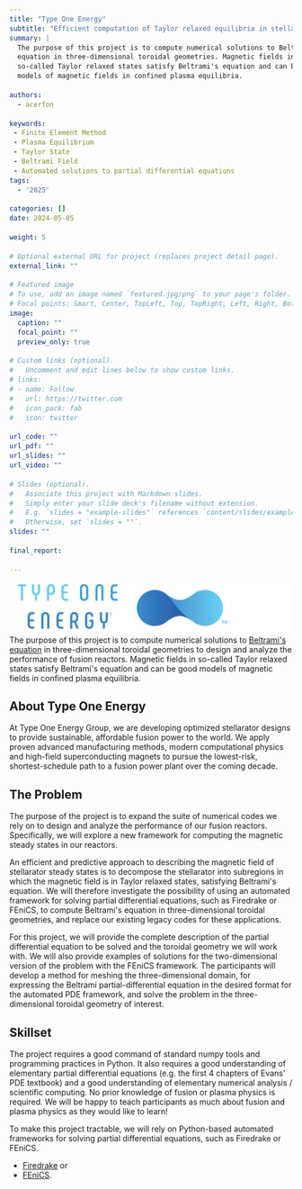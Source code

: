 ```yaml
---
title: "Type One Energy"
subtitle: "Efficient computation of Taylor relaxed equilibria in stellarators"
summary: |
  The purpose of this project is to compute numerical solutions to Beltrami's
  equation in three-dimensional toroidal geometries. Magnetic fields in
  so-called Taylor relaxed states satisfy Beltrami's equation and can be good
  models of magnetic fields in confined plasma equilibria.

authors:
  - acerfon

keywords: 
 - Finite Element Method
 - Plasma Equilibrium
 - Taylor State
 - Beltrami Field
 - Automated solutions to partial differential equations
tags:
  - '2025'

categories: []
date: 2024-05-05

weight: 5

# Optional external URL for project (replaces project detail page).
external_link: ""

# Featured image
# To use, add an image named `featured.jpg/png` to your page's folder.
# Focal points: Smart, Center, TopLeft, Top, TopRight, Left, Right, BottomLeft, Bottom, BottomRight.
image:
  caption: ""
  focal_point: ""
  preview_only: true

# Custom links (optional).
#   Uncomment and edit lines below to show custom links.
# links:
# - name: Follow
#   url: https://twitter.com
#   icon_pack: fab
#   icon: twitter

url_code: ""
url_pdf: ""
url_slides: ""
url_video: ""

# Slides (optional).
#   Associate this project with Markdown slides.
#   Simply enter your slide deck's filename without extension.
#   E.g. `slides = "example-slides"` references `content/slides/example-slides.md`.
#   Otherwise, set `slides = ""`.
slides: ""

final_report:

---
```

![](TypeOneEnergy.png)
The purpose of this project is to compute numerical solutions to [Beltrami's
equation](https://en.wikipedia.org/wiki/Beltrami_equation) in three-dimensional
toroidal geometries to design and analyze the performance of fusion reactors.
Magnetic fields in so-called Taylor relaxed states satisfy Beltrami's equation
and can be good models of magnetic fields in confined plasma equilibria.

## About Type One Energy
At Type One Energy Group, we are developing optimized stellarator designs to
provide sustainable, affordable fusion power to the world. We apply proven
advanced manufacturing methods, modern computational physics and high-field
superconducting magnets to pursue the lowest-risk, shortest-schedule path to a
fusion power plant over the coming decade.

## The Problem

The purpose of the project is to expand the suite of numerical codes we rely on
to design and analyze the performance of our fusion reactors. Specifically, we
will explore a new framework for computing the magnetic steady states in our
reactors.

An efficient and predictive approach to describing the magnetic field of
stellarator steady states is to decompose the stellarator into subregions in
which the magnetic field is in Taylor relaxed states, satisfying Beltrami's
equation. We will therefore investigate the possibility of using an automated
framework for solving partial differential equations, such as Firedrake or
FEniCS, to compute Beltrami's equation in three-dimensional toroidal geometries,
and replace our existing legacy codes for these applications.


For this project, we will provide the complete description of the partial
differential equation to be solved and the toroidal geometry we will work with.
We will also provide examples of solutions for the two-dimensional version of
the problem with the FEniCS framework. The participants will develop a method
for meshing the three-dimensional domain, for expressing the Beltrami
partial-differential equation in the desired format for the automated PDE
framework, and solve the problem in the three-dimensional toroidal geometry
of interest.

## Skillset
The project requires a good command of standard numpy tools and programming
practices in Python. It also requires a good understanding of elementary partial
differential equations (e.g. the first 4 chapters of Evans' PDE textbook) and a
good understanding of elementary numerical analysis / scientific computing. No
prior knowledge of fusion or plasma physics is required. We will be happy to
teach participants as much about fusion and plasma physics as they would like to
learn!

To make this project tractable, we will rely on Python-based automated
frameworks for solving partial differential equations, such as Firedrake or
FEniCS.
- [Firedrake](https://www.firedrakeproject.org/) or
- [FEniCS](https://fenicsproject.org/).
